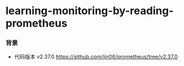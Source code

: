 # learning-monitoring-by-reading-prometheus

### 背景
 - 代码版本 v2.37.0   https://github.com/jin06/prometheus/tree/v2.37.0
